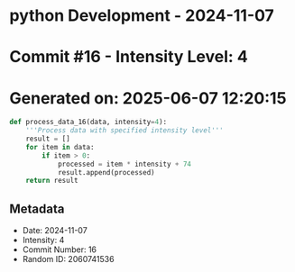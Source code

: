﻿# python Development - 2024-11-07
# Commit #16 - Intensity Level: 4
# Generated on: 2025-06-07 12:20:15
```python
def process_data_16(data, intensity=4):
    '''Process data with specified intensity level'''
    result = []
    for item in data:
        if item > 0:
            processed = item * intensity + 74
            result.append(processed)
    return result
```
## Metadata
- Date: 2024-11-07
- Intensity: 4
- Commit Number: 16
- Random ID: 2060741536
